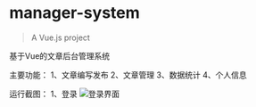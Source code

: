 # manager-system

> A Vue.js project

基于Vue的文章后台管理系统

主要功能：
1、文章编写发布
2、文章管理
3、数据统计
4、个人信息


运行截图：
1、登录
![登录界面]( https://github.com/DYZ1995/manager-system/demo/login.png )


